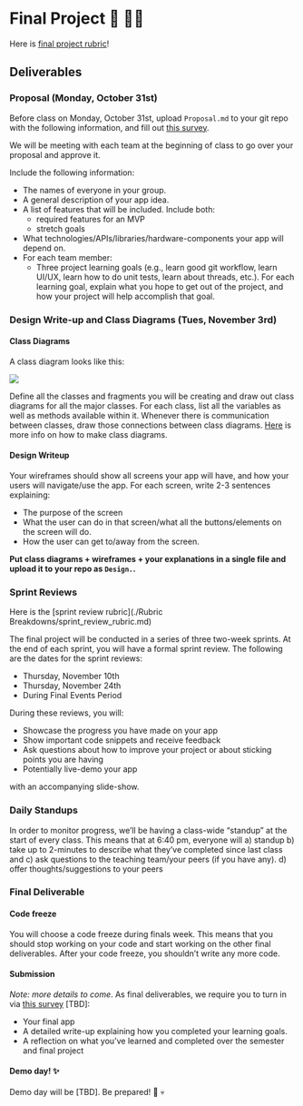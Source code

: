 # Final Project :tada: :ok_woman:

Here is [final project rubric](final_project_rubric.md)!

## Deliverables

### Proposal (Monday, October 31st)

Before class on Monday, October 31st, upload `Proposal.md` to your git repo with the following information, and fill out [this survey](https://goo.gl/forms/4luzXDcQNkLGlzVJ3).

We will be meeting with each team at the beginning of class to go over your proposal and approve it.

Include the following information:

* The names of everyone in your group.
* A general description of your app idea.
* A list of features that will be included. Include both:
	* required features for an MVP
	* stretch goals
* What technologies/APIs/libraries/hardware-components your app will depend on.
* For each team member:
	* Three project learning goals (e.g., learn good git workflow, learn UI/UX, learn how to do unit tests, learn about threads, etc.). For each learning goal, explain what you hope to get out of the project, and how your project will help accomplish that goal.

### Design Write-up and Class Diagrams (Tues, November 3rd)

#### Class Diagrams

A class diagram looks like this:

![](http://edn.embarcadero.com/article/images/31863/classdiagramno3d.gif)

Define all the classes and fragments you will be creating and draw out class diagrams for all the major classes. For each class, list all the variables as well as methods available within it. Whenever there is communication between classes, draw those connections between class diagrams. [Here](http://edn.embarcadero.com/article/31863#classdiagrams) is more info on how to make class diagrams. 

#### Design Writeup 

Your wireframes should show all screens your app will have, and how your users will navigate/use the app. For each screen, write 2-3 sentences explaining:

- The purpose of the screen
- What the user can do in that screen/what all the buttons/elements on the screen will do.
- How the user can get to/away from the screen.

**Put class diagrams + wireframes + your explanations in a single file and upload it to your repo as `Design.`.**

### Sprint Reviews
Here is the [sprint review rubric](./Rubric Breakdowns/sprint_review_rubric.md)

The final project will be conducted in a series of three two-week sprints. At the end of each sprint, you will have a formal sprint review. The following are the dates for the sprint reviews:

* Thursday, November 10th
* Thursday, November 24th
* During Final Events Period

During these reviews, you will:

* Showcase the progress you have made on your app
* Show important code snippets and receive feedback
* Ask questions about how to improve your project or about sticking points you are having
* Potentially live-demo your app

with an accompanying slide-show.

### Daily Standups
In order to monitor progress, we’ll be having a class-wide “standup” at the start of every class. This means that at 6:40 pm, everyone will a) standup b) take up to 2-minutes to describe what they’ve completed since last class and c) ask questions to the teaching team/your peers (if you have any). d) offer thoughts/suggestions to your peers

### Final Deliverable
#### Code freeze
You will choose a code freeze during finals week. This means that you should stop working on your code and start working on the other final deliverables. After your code freeze, you shouldn’t write any more code.

#### Submission
*Note: more details to come*. As final deliverables, we require you to turn in via [this survey]() [TBD]:
* Your final app
* A detailed write-up explaining how you completed your learning goals.
* A reflection on what you’ve learned and completed over the semester and final project

#### Demo day! :sparkles:
Demo day will be [TBD]. Be prepared! :ghost: :skull:
